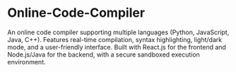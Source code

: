 # Online-Code-Compiler
An online code compiler supporting multiple languages (Python, JavaScript, Java, C++). Features real-time compilation, syntax highlighting, light/dark mode, and a user-friendly interface. Built with React.js for the frontend and Node.js/Java for the backend, with a secure sandboxed execution environment.

